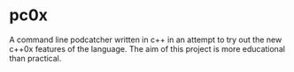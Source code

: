 # pc0x

A command line podcatcher written in c++ in an attempt to try out
the new c++0x features of the language. The aim of this project
is more educational than practical. 
